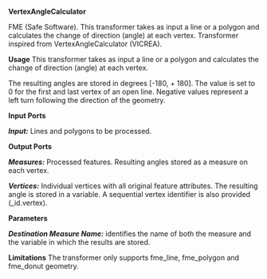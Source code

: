 **VertexAngleCalculator**

FME (Safe Software). This transformer takes as input a line or a polygon and calculates the change of direction (angle) at each vertex.
Transformer inspired from VertexAngleCalculator (VICREA).

**Usage**
This transformer takes as input a line or a polygon and calculates the change of direction (angle) at each vertex.

The resulting angles are stored in degrees [-180, + 180]. The value is set to 0 for the first and last vertex of an open line. Negative values represent a left turn following the direction of the geometry.

**Input Ports**

***Input:*** Lines and polygons to be processed.

**Output Ports**

***Measures:***  Processed features. Resulting angles stored as a measure on each vertex.

***Vertices:***  Individual vertices with all original feature attributes. The resulting angle is stored in a variable. A sequential vertex identifier is also provided (_id.vertex). 

**Parameters**

***Destination Measure Name:*** identifies the name of both the measure and the variable in which the results are stored.

**Limitations**
The transformer only supports fme_line, fme_polygon and fme_donut geometry. 
